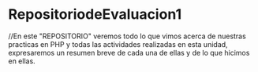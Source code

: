 # RepositoriodeEvaluacion1
//En este "REPOSITORIO" veremos todo lo que vimos acerca de nuestras practicas en PHP y todas las actividades realizadas
en esta unidad, expresaremos un resumen breve de cada una de ellas y de lo que hicimos en ellas.
